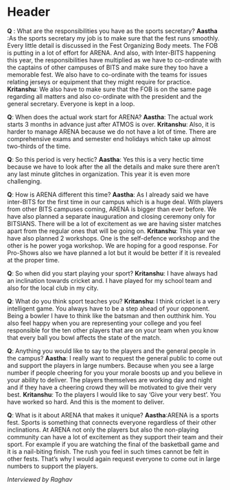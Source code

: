 <!-- TITLE: Awordwiththesportssec -->
<!-- SUBTITLE: A quick summary of Awordwiththesportssec -->

# Header
**Q** : What are the responsibilities you have as the sports secretary?
**Aastha**  :As the sports secretary my job is to make sure that the fest runs smoothly. Every little detail is discussed in the Fest Organizing Body meets. The FOB is putting in a lot of effort for ARENA. And also, with Inter-BITS happening this year, the responsibilities have multiplied as we have to co-ordinate with the captains of other campuses of BITS and make sure they too have a memorable fest. We also have to co-ordinate with the teams for issues relating jerseys or equipment that they might require for practice.
**Kritanshu**: We also have to make sure that the FOB is on the same page regarding all matters and also co-ordinate with the president and the general secretary. Everyone is kept in a loop.

**Q**: When does the actual work start for ARENA?
**Aastha**: The actual work starts 3 months in advance just after ATMOS is over.
**Kritanshu**: Also, it is harder to manage ARENA because we do not have a lot of time. There are comprehensive exams and semester end holidays which take up almost two-thirds of the time.

**Q**: So this period is very hectic?
**Aastha**: Yes this is a very hectic time because we have to look after the all the details and make sure there aren’t any last minute glitches in organization. This year it is even more challenging.

**Q**: How is ARENA different this time?
**Aastha**: As I already said we have inter-BITS for the first time in our campus which is a huge deal. With players from other BITS campuses coming, ARENA is bigger than ever before. We have also planned a separate inauguration and closing ceremony only for BITSIANS. There will be a lot of excitement as we are having sister matches apart from the regular ones that will be going on.
**Kritanshu**: This year we have also planned 2 workshops. One is the self-defence workshop and the other is he power yoga workshop. We are hoping for a good response. For Pro-Shows also we have planned a lot but it would be better if it is revealed at the proper time.

**Q**: So when did you start playing your sport?
**Kritanshu**: I have always had an inclination towards cricket and. I have played for my school team and also for the local club in my city.

**Q**: What do you think sport teaches you?
**Kritanshu**: I think cricket is a very intelligent game. You always have to be a step ahead of your opponent. Being a bowler I have to think like the batsman and then outthink him. You also feel happy when you are representing your college and you feel responsible for the ten other players that are on your team when you know that every ball you bowl affects the state of the match.

**Q**: Anything you would like to say to the players and the general people in the campus?
**Aastha**: I really want to request the general public to come out and support the players in large numbers. Because when you see a large number if people cheering for you your morale boosts up and you believe in your ability to deliver. The players themselves are working day and night and if they have a cheering crowd they will be motivated to give their very best.
**Kritanshu**: To the players I would like to say ‘Give your very best’. You have worked so hard. And this is the moment to deliver.

**Q**: What is it about ARENA that makes it unique?
**Aastha**:ARENA is a sports fest. Sports is something that connects everyone regardless of their other inclinations. At ARENA not only the players but also the non-playing community can have a lot of excitement as they support their team and their sport. For example if you are watching the final of the basketball game and it is a nail-biting finish. The rush you feel in such times cannot be felt in other fests. That’s why I would again request everyone to come out in large numbers to support the players.

*Interviewed by Raghav*